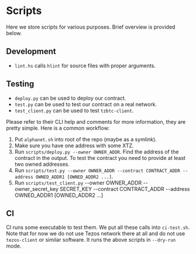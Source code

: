 <!--
 - SPDX-FileCopyrightText: 2019 Serokell <https://serokell.io>, 2019 Bitcoin Suisse
 -
 - SPDX-License-Identifier: LicenseRef-MPL-2.0
 -->

# Scripts

Here we store scripts for various purposes.
Brief overview is provided below.

## Development

* `lint.hs` calls `hlint` for source files with proper arguments.

## Testing

* `deploy.py` can be used to deploy our contract.
* `test.py` can be used to test our contract on a real network.
* `test_client.py` can be used to test `tzbtc-client`.

Please refer to their CLI help and comments for more information, they are pretty simple.
Here is a common workflow:
1. Put `alphanet.sh` into root of the repo (maybe as a symlink).
2. Make sure you have one address with some XTZ.
3. Run `scripts/deploy.py --owner OWNER_ADDR`.
Find the address of the contract in the output.
To test the contract you need to provide at least two owned addresses.
4. Run `scripts/test.py --owner OWNER_ADDR --contract CONTRACT_ADDR --address OWNED_ADDR1 [OWNED_ADDR2 ...]`.
5. Run `scripts/test_client.py` --owner OWNER_ADDR --owner_secret_key SECRET_KEY --contract CONTRACT_ADDR --address OWNED_ADDR1 [OWNED_ADDR2 ...]

## CI

CI runs some executable to test them.
We put all these calls into `ci-test.sh`.
Note that for now we do not use Tezos network there at all and do not use `tezos-client` or similar software.
It runs the above scripts in `--dry-run` mode.
